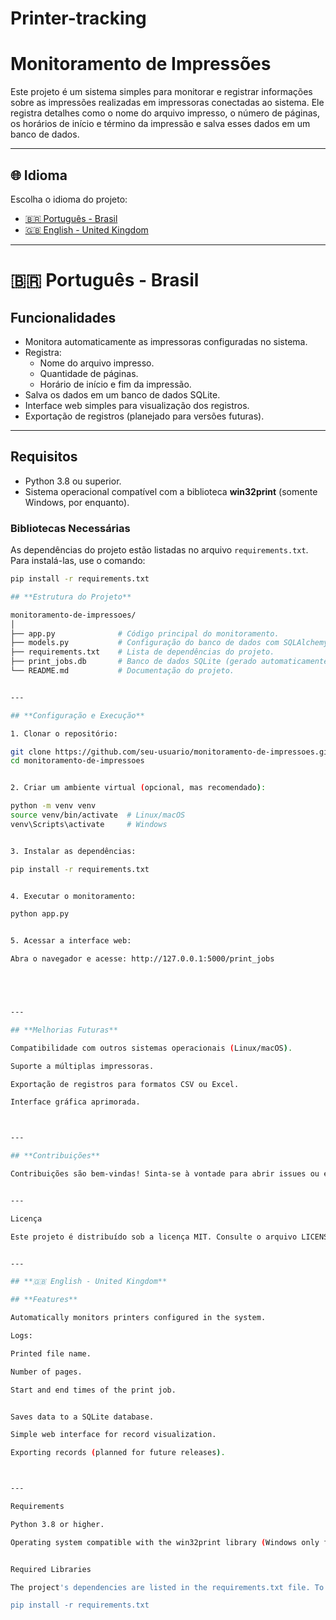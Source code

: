 # Printer-tracking
# Monitoramento de Impressões

Este projeto é um sistema simples para monitorar e registrar informações sobre as impressões realizadas em impressoras conectadas ao sistema. Ele registra detalhes como o nome do arquivo impresso, o número de páginas, os horários de início e término da impressão e salva esses dados em um banco de dados.

---

## 🌐 **Idioma**
Escolha o idioma do projeto:
- [🇧🇷 Português - Brasil](#português---brasil)
- [🇬🇧 English - United Kingdom](#english---united-kingdom)

---

# 🇧🇷 **Português - Brasil**

## **Funcionalidades**

- Monitora automaticamente as impressoras configuradas no sistema.
- Registra:
  - Nome do arquivo impresso.
  - Quantidade de páginas.
  - Horário de início e fim da impressão.
- Salva os dados em um banco de dados SQLite.
- Interface web simples para visualização dos registros.
- Exportação de registros (planejado para versões futuras).

---

## **Requisitos**

- Python 3.8 ou superior.
- Sistema operacional compatível com a biblioteca **win32print** (somente Windows, por enquanto).

### **Bibliotecas Necessárias**
As dependências do projeto estão listadas no arquivo `requirements.txt`. Para instalá-las, use o comando:

```bash
pip install -r requirements.txt

## **Estrutura do Projeto**

monitoramento-de-impressoes/
│
├── app.py              # Código principal do monitoramento.
├── models.py           # Configuração do banco de dados com SQLAlchemy.
├── requirements.txt    # Lista de dependências do projeto.
├── print_jobs.db       # Banco de dados SQLite (gerado automaticamente).
└── README.md           # Documentação do projeto.


---

## **Configuração e Execução**

1. Clonar o repositório:

git clone https://github.com/seu-usuario/monitoramento-de-impressoes.git
cd monitoramento-de-impressoes


2. Criar um ambiente virtual (opcional, mas recomendado):

python -m venv venv
source venv/bin/activate  # Linux/macOS
venv\Scripts\activate     # Windows


3. Instalar as dependências:

pip install -r requirements.txt


4. Executar o monitoramento:

python app.py


5. Acessar a interface web:

Abra o navegador e acesse: http://127.0.0.1:5000/print_jobs





---

## **Melhorias Futuras**

Compatibilidade com outros sistemas operacionais (Linux/macOS).

Suporte a múltiplas impressoras.

Exportação de registros para formatos CSV ou Excel.

Interface gráfica aprimorada.



---

## **Contribuições**

Contribuições são bem-vindas! Sinta-se à vontade para abrir issues ou enviar pull requests.


---

Licença

Este projeto é distribuído sob a licença MIT. Consulte o arquivo LICENSE para mais informações.


---

## **🇬🇧 English - United Kingdom**

## **Features**

Automatically monitors printers configured in the system.

Logs:

Printed file name.

Number of pages.

Start and end times of the print job.


Saves data to a SQLite database.

Simple web interface for record visualization.

Exporting records (planned for future releases).



---

Requirements

Python 3.8 or higher.

Operating system compatible with the win32print library (Windows only for now).


Required Libraries

The project's dependencies are listed in the requirements.txt file. To install them, use the command:

pip install -r requirements.txt

